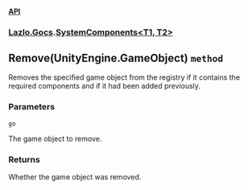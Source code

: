 #### [API](./API.md 'API')
### [Lazlo.Gocs](./API.md#Lazlo-Gocs 'Lazlo.Gocs').[SystemComponents&lt;T1, T2&gt;](./Lazlo-Gocs-SystemComponents-T1-_T2-.md 'Lazlo.Gocs.SystemComponents&lt;T1, T2&gt;')
## Remove(UnityEngine.GameObject) `method`
Removes the specified game object from the registry if it contains the required components and if it had been added previously.
### Parameters

<a name='Lazlo-Gocs-SystemComponents-T1-_T2--Remove(UnityEngine-GameObject)-go'></a>
`go`

The game object to remove.
### Returns
Whether the game object was removed.
